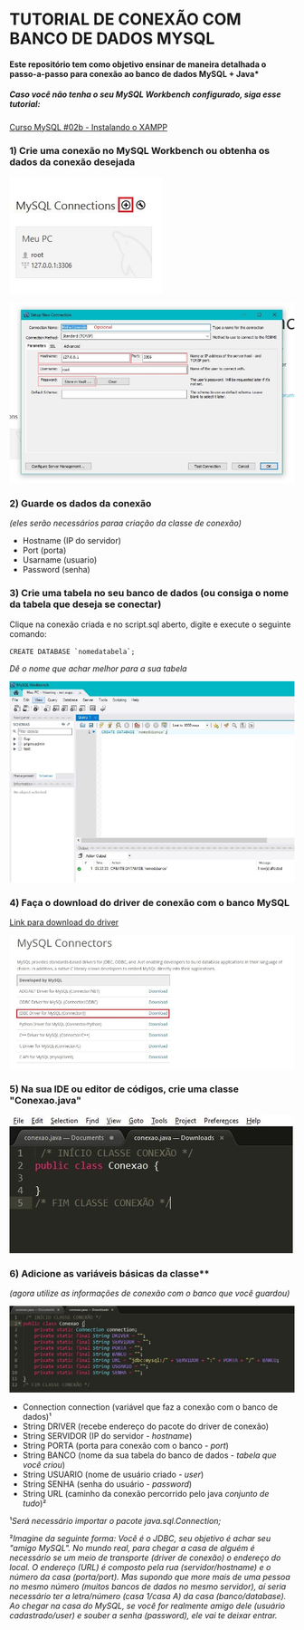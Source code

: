 # TUTORIAL DE CONEXÃO COM BANCO DE DADOS MYSQL
#### Este repositório tem como objetivo ensinar de maneira detalhada o passo-a-passo para conexão ao banco de dados MySQL + Java*

##### Caso você não tenha o seu MySQL Workbench configurado, siga esse tutorial:

[Curso MySQL #02b - Instalando o XAMPP](https://www.youtube.com/watch?v=R2HrwSQ6EPM&list=PLHz_AreHm4dkBs-795Dsgvau_ekxg8g1r&index=3)


### 1) Crie uma conexão no MySQL Workbench ou obtenha os dados da conexão desejada

![Criando conexão no MySQL Workbench](img/img001.JPG)

![Configurando conexão no MySQL Workbench](img/img002.JPG)


### 2) Guarde os dados da conexão

*(eles serão necessários paraa criação da classe de conexão)*
  * Hostname (IP do servidor)
  * Port (porta)
  * Usarname (usuario)
  * Password (senha)


### 3) Crie uma tabela no seu banco de dados (ou consiga o nome da tabela que deseja se conectar)

Clique na conexão criada e no script.sql aberto, digite e execute o seguinte comando:

```
CREATE DATABASE `nomedatabela`;
```
*Dê o nome que achar melhor para a sua tabela*

![Criando tabela](img/img006.JPG)


### 4) Faça o download do driver de conexão com o banco MySQL

[Link para download do driver](https://www.mysql.com/products/connector/)

![Baixando JDBC MySQL](img/img003.JPG)


### 5) Na sua IDE ou editor de códigos, crie uma classe "Conexao.java"

![Criando classe "Conexão.java"](img/img004.JPG)


### 6) Adicione as variáveis básicas da classe**

*(agora utilize as informações de conexão com o banco que você guardou)*

![Variáveis básicas da classe"](img/img005.JPG)
 
 * Connection connection (variável que faz a conexão com o banco de dados)¹
 * String DRIVER (recebe endereço do pacote do driver de conexão)
 * String SERVIDOR (IP do servidor - *hostname*)
 * String PORTA (porta para conexão com o banco - *port*)
 * String BANCO (nome da sua tabela do banco de dados - *tabela que você criou*)
 * String USUARIO (nome de usuário criado - *user*)
 * String SENHA (senha do usuário - *password*)
 * String URL (caminho da conexão percorrido pelo java *conjunto de tudo*)²
 
 ¹*Será necessário importar o pacote java.sql.Connection;*
 
 ²*Imagine da seguinte forma: Você é o JDBC, seu objetivo é achar seu "amigo MySQL". No mundo real, para chegar a casa de alguém é necessário se um meio de transporte (driver de conexão) o endereço do local. O endereço (URL) é composto pela rua (servidor/hostname) e o número da casa (porta/port). Mas supondo que more mais de uma pessoa no mesmo número (muitos bancos de dados no mesmo servidor), aí seria necessário ter a letra/número (casa 1/casa A) da casa (banco/database). Ao chegar na casa do MySQL, se você for realmente amigo dele (usuário cadastrado/user) e souber a senha (password), ele vai te deixar entrar.*
